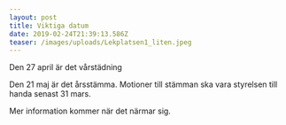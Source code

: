 ```yaml
---
layout: post
title: Viktiga datum
date: 2019-02-24T21:39:13.586Z
teaser: /images/uploads/Lekplatsen1_liten.jpeg
---
```

Den 27 april är det vårstädning

Den 21 maj är det årsstämma. Motioner till stämman ska vara styrelsen till handa senast 31 mars.

Mer information kommer när det närmar sig.
